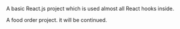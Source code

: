 A basic React.js project which is used almost all React hooks inside. 

A food order project. it will be continued. 
